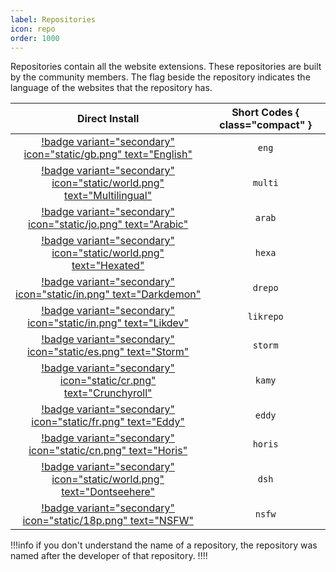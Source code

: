 ```yaml
---
label: Repositories
icon: repo
order: 1000
---
```


Repositories contain all the website extensions. These repositories are built by the community members. The flag beside the repository indicates the language of the websites that the repository has.

Direct Install | Short Codes { class="compact" }
:---: | :---:
[!badge variant="secondary" icon="static/gb.png" text="English"](https://l.cloudstream.cf/dir_eng) | `eng`
[!badge variant="secondary" icon="static/world.png" text="Multilingual"](https://l.cloudstream.cf/dir_multi) | `multi`
[!badge variant="secondary" icon="static/jo.png" text="Arabic"](https://l.cloudstream.cf/dir_arab) | `arab`
[!badge variant="secondary" icon="static/world.png" text="Hexated"](https://l.cloudstream.cf/dir_hexa) | `hexa`
[!badge variant="secondary" icon="static/in.png" text="Darkdemon"](https://l.cloudstream.cf/dir_drepo) | `drepo`
[!badge variant="secondary" icon="static/in.png" text="Likdev"](https://l.cloudstream.cf/dir_likrepo) | `likrepo`
[!badge variant="secondary" icon="static/es.png" text="Storm"](https://l.cloudstream.cf/dir_storm) | `storm`
[!badge variant="secondary" icon="static/cr.png" text="Crunchyroll"](https://l.cloudstream.cf/dir_kamy) | `kamy`
[!badge variant="secondary" icon="static/fr.png" text="Eddy"](https://l.cloudstream.cf/dir_eddy) | `eddy`
[!badge variant="secondary" icon="static/cn.png" text="Horis"](https://l.cloudstream.cf/dir_horis) | `horis`
[!badge variant="secondary" icon="static/world.png" text="Dontseehere"](https://l.cloudstream.cf/dir_dsh) | `dsh`
[!badge variant="secondary" icon="static/18p.png" text="NSFW"](https://l.cloudstream.cf/dir_nsfw) | `nsfw`

!!!info
if you don't understand the name of a repository, the repository was named after the developer of that repository.
!!!!

